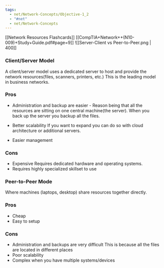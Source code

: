 ```yaml
---
tags:
  - net/Network-Concepts/Objective-1_2
  - "#net"
  - net/Network-Concepts
---
```


[[Network Resources Flashcards]]
[[CompTIA+Network++(N10-009)+Study+Guide.pdf#page=9]]
![[Server-Client vs Peer-to-Peer.png | 400]]


### Client/Server Model
A client/server model uses a dedicated server to host and provide the network resources(files, scanners, printers, etc.) This is the leading model in business networks.
### Pros
- Administration and backup are easier
	  - Reason being that all the resources are sitting on one central machine(the server). 
	 When you back up the server you backup all the files.

- Better scalability 
	    If you want to expand you can do so with cloud architecture or additional servers.
- Easier management
### Cons
- Expensive
		Requires dedicated hardware and operating systems.
- Requires highly specialized skillset to use
  
### Peer-to-Peer Mode
Where machines (laptops, desktop) share resources together directly.

### Pros
- Cheap
- Easy to setup
  

  
### Cons
- Administration and backups are very difficult
	  This is because all the files are located in different places
- Poor scalability 
- Complex when you have multiple systems/devices
  



